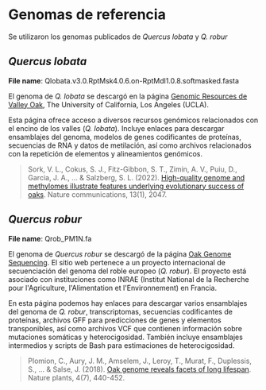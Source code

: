 # Genomas de referencia

Se utilizaron los genomas publicados de _Quercus lobata_ y _Q. robur_

## _Quercus lobata_

**File name**: Qlobata.v3.0.RptMsk4.0.6.on-RptMdl1.0.8.softmasked.fasta 

El genoma de _Q. lobata_ se descargó en la página [Genomic Resources de Valley Oak](https://valleyoak.ucla.edu/genomic-resources/), The University of California, Los Angeles (UCLA).

Esta página ofrece acceso a diversos recursos genómicos relacionados con el encino de los valles (_Q. lobata_). Incluye enlaces para descargar ensamblajes del genoma, modelos de genes codificantes de proteínas, secuencias de RNA y datos de metilación, así como archivos relacionados con la repetición de elementos y alineamientos genómicos. 

> Sork, V. L., Cokus, S. J., Fitz-Gibbon, S. T., Zimin, A. V., Puiu, D., Garcia, J. A., ... & Salzberg, S. L. (2022). [High-quality genome and methylomes illustrate features underlying evolutionary success of oaks](https://www.nature.com/articles/s41467-022-29584-y). Nature communications, 13(1), 2047.

## _Quercus robur_

**File name**: Qrob_PM1N.fa

El genoma de _Quercus robur_ se descargó de la página [Oak Genome Sequencing](https://www.oakgenome.fr/index8568.html?page_id=587). El sitio web pertenece a un proyecto internacional de secuenciación del genoma del roble europeo (_Q. robur_). El proyecto está asociado con instituciones como INRAE (Institut National de la Recherche pour l'Agriculture, l'Alimentation et l'Environnement) en Francia.

En esta página podemos hay enlaces para descargar varios ensamblajes del genoma de _Q. robur_, transcriptomas, secuencias codificantes de proteínas, archivos GFF para predicciones de genes y elementos transponibles, así como archivos VCF que contienen información sobre mutaciones somáticas y heterocigosidad. También incluye ensamblajes intermedios y scripts de Bash para estimaciones de heterocigosidad.

> Plomion, C., Aury, J. M., Amselem, J., Leroy, T., Murat, F., Duplessis, S., ... & Salse, J. (2018). [Oak genome reveals facets of long lifespan](https://www.nature.com/articles/s41477-018-0172-3). Nature plants, 4(7), 440-452.